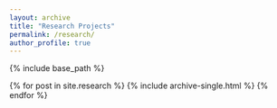```yaml
---
layout: archive
title: "Research Projects"
permalink: /research/
author_profile: true
---
```


{% include base_path %}

{% for post in site.research %}
  {% include archive-single.html %}
{% endfor %}

